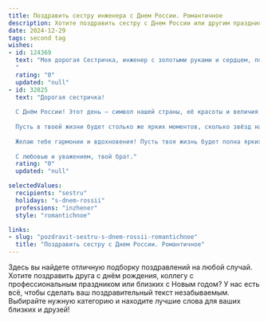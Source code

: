 ```yaml
---
title: Поздравить сестру инженера с Днем России. Романтичное
description: Хотите поздравить сестру с Днем России или другим праздником? Наш ИИ создаст незабываемое поздравление, а вы обязательно выделитесь среди других.  
date: 2024-12-29
tags: second tag
wishes:
- id: 124369
  text: "Моя дорогая Сестричка, инженер с золотыми руками и сердцем, полным нежности!  В этот прекрасный День России,  пусть  твоя жизнь будет яркой, как  триколор,  а  каждый день наполнен  радостью,  любовью и  достижением новых вершин в твоей  замечательной профессии. Пусть  твоя  инженерная  душа  всегда  находит  вдохновение,  а  сердце  —  настоящую любовь и счастье! С праздником!
  "
  rating: "0"
  updated: "null"
- id: 32825
  text: "Дорогая сестричка!
  
  С Днём России! Этот день — символ нашей страны, её красоты и величия. Твоя профессия инженера, как вечный символ созидания, вносит вклад в будущее, и я горжусь тем, что ты не только талантлива, но и служишь опорой для многих.
  
  Пусть в твоей жизни будет столько же ярких моментов, сколько звёзд на небе, а твоя работа приносит не только успех, но и радость. Ты — как мост между мечтами и реальностью, и благодаря тебе мир становится лучше.
  
  Желаю тебе гармонии и вдохновения! Пусть твоя жизнь будет полна ярких идей, радостных встреч и искренних чувств.
  
  С любовью и уважением, твой брат."
  rating: "0"
  updated: "null"

selectedValues:
  recipients: "sestru"
  holidays: "s-dnem-rossii"
  professions: "inzhener"
  style: "romantichnoe"

links:
- slug: "pozdravit-sestru-s-dnem-rossii-romantichnoe"
  title: "Поздравить сестру с Днем России. Романтичное"
---
```


Здесь вы найдете отличную подборку поздравлений на любой случай.
Хотите поздравить друга с днём рождения, коллегу с профессиональным праздником или близких с Новым годом? У нас есть всё, чтобы сделать ваш поздравительный текст незабываемым. Выбирайте нужную категорию и находите лучшие слова для ваших близких и друзей!
